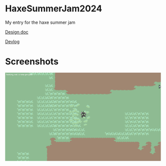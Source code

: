 # HaxeSummerJam2024
My entry for the haxe summer jam

[Design doc](docs/design_doc.md)

[Devlog](docs/devlog.md)

# Screenshots

![docs/screenshots/2024-06-11-15_57_05.png](docs/screenshots/2024-06-11-15_57_05.png)

